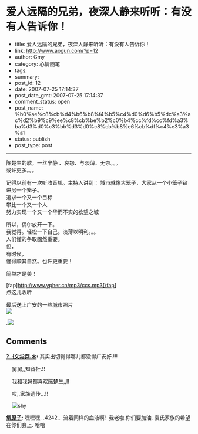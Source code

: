 # 爱人远隔的兄弟，夜深人静来听听：有没有人告诉你！

- title: 爱人远隔的兄弟，夜深人静来听听：有没有人告诉你！
- link: http://www.aogun.com/?p=12
- author: Gmy
- category: 心情随笔
- tags: 
- summary: 
- post_id: 12
- date: 2007-07-25 17:14:37
- post_date_gmt: 2007-07-25 17:14:37
- comment_status: open
- post_name: %b0%ae%c8%cb%d4%b6%b8%f4%b5%c4%d0%d6%b5%dc%a3%ac%d2%b9%c9%ee%c8%cb%be%b2%c0%b4%cc%fd%cc%fd%a3%ba%d3%d0%c3%bb%d3%d0%c8%cb%b8%e6%cb%df%c4%e3%a3%a1
- status: publish
- post_type: post

----------------

陈楚生的歌，一丝宁静 、哀怨、与淡薄、无奈。。。  
或许更多。。。  
  
记得以前有一次听收音机。主持人讲到： 城市就像大笼子，大家从一个小笼子钻进另一个笼子。  
追求一个又一个目标  
攀比一个又一个人  
努力实现一个又一个华而不实的欲望之城  
  
所以，偶尔放开一下。  
我觉得。轻松一下自己。淡薄以明利。。。  
人们懂的争取固然重要。  
但，  
有时侯，  
懂得顺其自然。也许更重要！  
  
简单才是美！  
  
[fap]http://www.ypher.cn/mp3/ccs.mp3[/fap]  
点这儿收听  
  
最后送上广安的一些城市照片  
[![](http://upload.17u.com/uploadfile/2005/11/04/3/2005110415522519213.jpg)](http://upload.17u.com/uploadfile/2005/11/04/3/2005110415522519213.jpg)  
  
.[![](http://upload.17u.com/uploadfile/2005/11/04/3/2005110415522511636.jpg)](http://upload.17u.com/uploadfile/2005/11/04/3/2005110415522511636.jpg)

## Comments

**[?｛文尛莽.＊](#10 "2007-07-31 04:11:22"):** 其实出切觉得哪儿都没得广安好.!!!  
  
    舅舅,,知音社.!!  
  
    我和我妈都喜欢陈楚生,,!!  
  
    哎,,家族遗传...!!  
  
    ![shy](wp-content/bo/emot/shy.gif)

**[氧原子](#11 "2007-07-31 05:12:32"):** 嘿嘿嘿. .4242..  流着同样的血液啊!  我老啦.你们要加油. 袁氏家族的希望在你们身上. 哈哈

